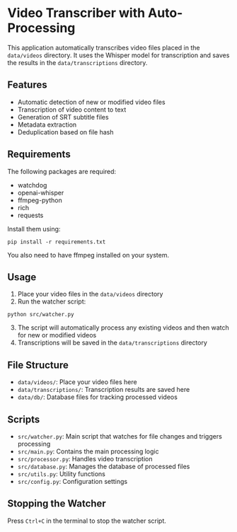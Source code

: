 # Video Transcriber with Auto-Processing

This application automatically transcribes video files placed in the `data/videos` directory. It uses the Whisper model for transcription and saves the results in the `data/transcriptions` directory.

## Features

- Automatic detection of new or modified video files
- Transcription of video content to text
- Generation of SRT subtitle files
- Metadata extraction
- Deduplication based on file hash

## Requirements

The following packages are required:

- watchdog
- openai-whisper
- ffmpeg-python
- rich
- requests

Install them using:

```
pip install -r requirements.txt
```

You also need to have ffmpeg installed on your system.

## Usage

1. Place your video files in the `data/videos` directory
2. Run the watcher script:

```
python src/watcher.py
```

3. The script will automatically process any existing videos and then watch for new or modified videos
4. Transcriptions will be saved in the `data/transcriptions` directory

## File Structure

- `data/videos/`: Place your video files here
- `data/transcriptions/`: Transcription results are saved here
- `data/db/`: Database files for tracking processed videos

## Scripts

- `src/watcher.py`: Main script that watches for file changes and triggers processing
- `src/main.py`: Contains the main processing logic
- `src/processor.py`: Handles video transcription
- `src/database.py`: Manages the database of processed files
- `src/utils.py`: Utility functions
- `src/config.py`: Configuration settings

## Stopping the Watcher

Press `Ctrl+C` in the terminal to stop the watcher script.
